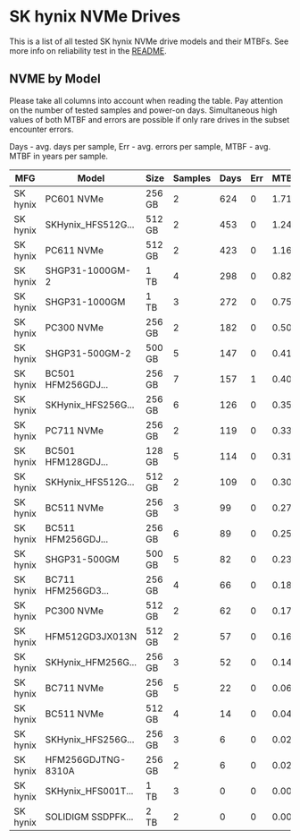 SK hynix NVMe Drives
====================

This is a list of all tested SK hynix NVMe drive models and their MTBFs. See more
info on reliability test in the [README](https://github.com/bsdhw/SMART).

NVME by Model
------------

Please take all columns into account when reading the table. Pay attention on the
number of tested samples and power-on days. Simultaneous high values of both MTBF
and errors are possible if only rare drives in the subset encounter errors.

Days - avg. days per sample,
Err  - avg. errors per sample,
MTBF - avg. MTBF in years per sample.

| MFG       | Model              | Size   | Samples | Days  | Err   | MTBF |
|-----------|--------------------|--------|---------|-------|-------|------|
| SK hynix  | PC601 NVMe         | 256 GB | 2       | 624   | 0     | 1.71   |
| SK hynix  | SKHynix_HFS512G... | 512 GB | 2       | 453   | 0     | 1.24   |
| SK hynix  | PC611 NVMe         | 512 GB | 2       | 423   | 0     | 1.16   |
| SK hynix  | SHGP31-1000GM-2    | 1 TB   | 4       | 298   | 0     | 0.82   |
| SK hynix  | SHGP31-1000GM      | 1 TB   | 3       | 272   | 0     | 0.75   |
| SK hynix  | PC300 NVMe         | 256 GB | 2       | 182   | 0     | 0.50   |
| SK hynix  | SHGP31-500GM-2     | 500 GB | 5       | 147   | 0     | 0.41   |
| SK hynix  | BC501 HFM256GDJ... | 256 GB | 7       | 157   | 1     | 0.40   |
| SK hynix  | SKHynix_HFS256G... | 256 GB | 6       | 126   | 0     | 0.35   |
| SK hynix  | PC711 NVMe         | 256 GB | 2       | 119   | 0     | 0.33   |
| SK hynix  | BC501 HFM128GDJ... | 128 GB | 5       | 114   | 0     | 0.31   |
| SK hynix  | SKHynix_HFS512G... | 512 GB | 2       | 109   | 0     | 0.30   |
| SK hynix  | BC511 NVMe         | 256 GB | 3       | 99    | 0     | 0.27   |
| SK hynix  | BC511 HFM256GDJ... | 256 GB | 6       | 89    | 0     | 0.25   |
| SK hynix  | SHGP31-500GM       | 500 GB | 5       | 82    | 0     | 0.23   |
| SK hynix  | BC711 HFM256GD3... | 256 GB | 4       | 66    | 0     | 0.18   |
| SK hynix  | PC300 NVMe         | 512 GB | 2       | 62    | 0     | 0.17   |
| SK hynix  | HFM512GD3JX013N    | 512 GB | 2       | 57    | 0     | 0.16   |
| SK hynix  | SKHynix_HFM256G... | 256 GB | 3       | 52    | 0     | 0.14   |
| SK hynix  | BC711 NVMe         | 256 GB | 5       | 22    | 0     | 0.06   |
| SK hynix  | BC511 NVMe         | 512 GB | 4       | 14    | 0     | 0.04   |
| SK hynix  | SKHynix_HFS256G... | 256 GB | 3       | 6     | 0     | 0.02   |
| SK hynix  | HFM256GDJTNG-8310A | 256 GB | 2       | 6     | 0     | 0.02   |
| SK hynix  | SKHynix_HFS001T... | 1 TB   | 3       | 0     | 0     | 0.00   |
| SK hynix  | SOLIDIGM SSDPFK... | 2 TB   | 2       | 0     | 0     | 0.00   |
